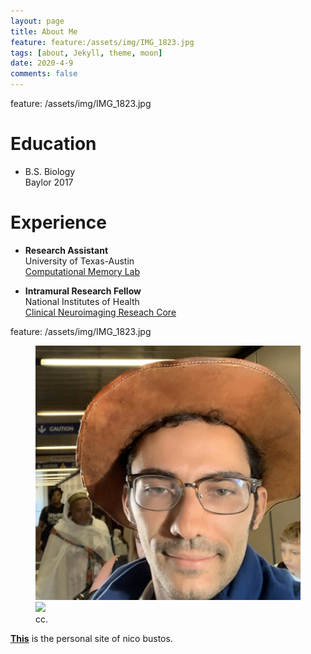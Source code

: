 ```yaml
---
layout: page
title: About Me
feature: feature:/assets/img/IMG_1823.jpg
tags: [about, Jekyll, theme, moon]
date: 2020-4-9
comments: false
---
```

    

feature: /assets/img/IMG_1823.jpg



# Education

* B.S. Biology <br/>
         Baylor 2017
         
# Experience

* **Research Assistant** <br/>
         University of Texas-Austin <br/>
         [Computational Memory Lab](https://www.lewpealab.org/)
    
* **Intramural Research Fellow** <br/>
        National Institutes of Health <br/>
        [Clinical Neuroimaging Reseach Core](https://www.niaaa.nih.gov/clinical-neuroimaging-research-core)


feature: /assets/img/IMG_1823.jpg

<figure class="half">
    <a href="/assets/img/IMG_1823.jpg"><img src="/assets/img/IMG_1823.jpg"></a>
    <a href="/img/nihlogo.jpg"><img src="/img/nihlogo.jpg"></a>
    <figcaption>cc.</figcaption>
</figure>


<a href="https://nbustos.github.io/nbustos"><b>This</b></a> is the personal site of nico bustos.
